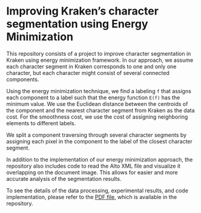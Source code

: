 # Improving Kraken’s character segmentation using Energy Minimization

This repository consists of a project to improve character segmentation in Kraken using energy minimization framework. In our approach, we assume each character segment in Kraken corresponds to one and only one character, but each character might consist of several connected components. 

Using the energy minimization technique, we find a labeling `f` that assigns each component to a label such that the energy function `E(f)` has the minimum value. We use the Euclidean distance between the centroids of the component and the nearest character segment from Kraken as the data cost. For the smoothness cost, we use the cost of assigning neighboring elements to different labels. 

We split a component traversing through several character segments by assigning each pixel in the component to the label of the closest character segment. 

In addition to the implementation of our energy minimization approach, the repository also includes code to read the Alto XML file and visualize it overlapping on the document image. This allows for easier and more accurate analysis of the segmentation results. 

To see the details of the data processing, experimental results, and code implementation, please refer to the [PDF file](https://github.com/beratkurar/visualize_alto_and_refine_kraken_letter_detection/character_segmentation_improvement_of_kraken_using_em_IOQS.pdf), which is available in the repository.
